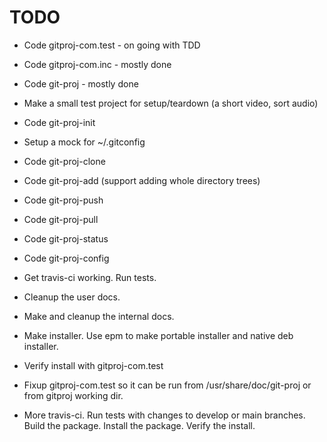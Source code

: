 # TODO

* Code gitproj-com.test - on going with TDD

* Code gitproj-com.inc - mostly done

* Code git-proj - mostly done

* Make a small test project for setup/teardown (a short video, sort audio)

* Code git-proj-init

* Setup a mock for ~/.gitconfig

* Code git-proj-clone

* Code git-proj-add (support adding whole directory trees)

* Code git-proj-push

* Code git-proj-pull

* Code git-proj-status

* Code git-proj-config

* Get travis-ci working. Run tests.

* Cleanup the user docs.

* Make and cleanup the internal docs.

* Make installer. Use epm to make portable installer and native deb installer.

* Verify install with gitproj-com.test

* Fixup gitproj-com.test so it can be run from /usr/share/doc/git-proj
or from gitproj working dir.

* More travis-ci. Run tests with changes to develop or main
branches. Build the package. Install the package. Verify the install.
